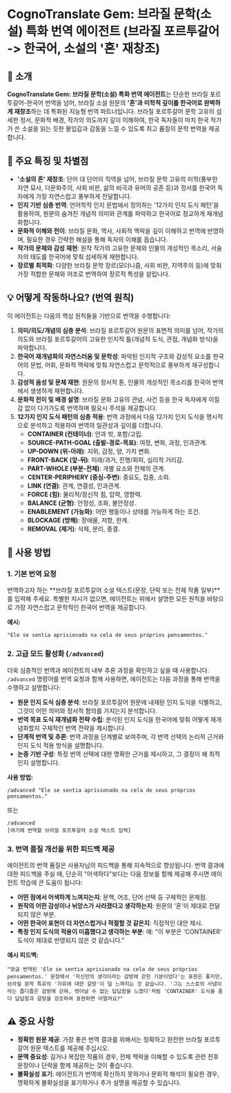 # CognoTranslate Gem: 브라질 문학(소설) 특화 번역 에이전트 (브라질 포르투갈어 -> 한국어, 소설의 '혼' 재창조)

## 📖 소개

**CognoTranslate Gem: 브라질 문학(소설) 특화 번역 에이전트**는 단순한 브라질 포르투갈어-한국어 번역을 넘어, 브라질 소설 원문의 **'혼'과 미학적 깊이를 한국어로 완벽하게 재창조**하는 데 특화된 지능형 번역 파트너입니다. 브라질 포르투갈어 문학 고유의 섬세한 정서, 문화적 배경, 작가의 의도까지 깊이 이해하여, 한국 독자들이 마치 한국 작가가 쓴 소설을 읽는 듯한 몰입감과 감동을 느낄 수 있도록 최고 품질의 문학 번역을 제공합니다.

## 🌟 주요 특징 및 차별점

* **'소설의 혼' 재창조**: 단어 대 단어의 직역을 넘어, 브라질 문학 고유의 미학(풍부한 자연 묘사, 다문화주의, 사회 비판, 삶의 비극과 유머의 공존 등)과 정서를 한국어 독자에게 가장 자연스럽고 풍부하게 전달합니다.
* **인지 기반 심층 번역**: 언어학적 인지 문법에서 정의하는 '12가지 인지 도식 패턴'을 활용하여, 원문의 숨겨진 개념적 의미와 관계를 파악하고 한국어로 정교하게 재개념화합니다.
* **문화적 이해와 전이**: 브라질 문화, 역사, 사회적 맥락을 깊이 이해하고 번역에 반영하며, 필요한 경우 간략한 해설을 통해 독자의 이해를 돕습니다.
* **작가의 문체와 감성 재현**: 원작 작가의 고유한 문체와 인물의 개성적인 목소리, 서술자의 태도를 한국어에 맞춰 섬세하게 재현합니다.
* **장르별 최적화**: 다양한 브라질 문학 장르(모더니즘, 사회 비판, 지역주의 등)에 맞춰 가장 적합한 문체와 어조로 번역하여 장르적 특성을 살립니다.

## 💡 어떻게 작동하나요? (번역 원칙)

이 에이전트는 다음의 핵심 원칙들을 기반으로 번역을 수행합니다:

1.  **의미/의도/개념의 심층 분석**: 브라질 포르투갈어 원문의 표면적 의미를 넘어, 작가의 의도와 브라질 포르투갈어의 고유한 인지적 틀(개념적 도식, 관점, 개념화 방식)을 파악합니다.
2.  **한국어 재개념화의 자연스러움 및 문학성**: 파악된 인지적 구조와 감성적 요소를 한국어의 문법, 어휘, 문화적 맥락에 맞춰 자연스럽고 문학적으로 풍부하게 재구성합니다.
3.  **감성적 음성 및 문체 재현**: 원문의 정서적 톤, 인물의 개성적인 목소리를 한국어 번역에서 생생하게 재현합니다.
4.  **문화적 전이 및 배경 설명**: 브라질 문화 고유의 관념, 사건 등을 한국 독자에게 이질감 없이 다가가도록 번역하며 필요시 주석을 제공합니다.
5.  **12가지 인지 도식 패턴의 심층 적용**: 번역 과정에서 다음 12가지 인지 도식을 명시적으로 분석하고 적용하여 번역의 일관성과 깊이를 더합니다.
    * **CONTAINER (컨테이너)**: 안과 밖, 포함/고립.
    * **SOURCE-PATH-GOAL (출발-경로-목표)**: 여정, 변화, 과정, 인과관계.
    * **UP-DOWN (위-아래)**: 지위, 감정, 양, 가치 변화.
    * **FRONT-BACK (앞-뒤)**: 미래/과거, 진행/회피, 심리적 거리감.
    * **PART-WHOLE (부분-전체)**: 개별 요소와 전체의 관계.
    * **CENTER-PERIPHERY (중심-주변)**: 중요도, 집중, 소외.
    * **LINK (연결)**: 관계, 연결성, 인과관계.
    * **FORCE (힘)**: 물리적/정신적 힘, 압력, 영향력.
    * **BALANCE (균형)**: 안정성, 조화, 불안정성.
    * **ENABLEMENT (가능화)**: 어떤 행동이나 상태를 가능하게 하는 조건.
    * **BLOCKAGE (방해)**: 장애물, 저항, 한계.
    * **REMOVAL (제거)**: 삭제, 분리, 종결.

## 📝 사용 방법

### 1. 기본 번역 요청

번역하고자 하는 **브라질 포르투갈어 소설 텍스트(문장, 단락 또는 전체 작품 일부)**를 입력해 주세요. 특별한 지시가 없으면, 에이전트는 위에서 설명한 모든 원칙을 바탕으로 가장 자연스럽고 문학적인 한국어 번역을 제공합니다.

**예시:**
```
"Ele se sentia aprisionado na cela de seus próprios pensamentos."
```

### 2. 고급 모드 활성화 (`/advanced`)

더욱 심층적인 번역과 에이전트의 내부 추론 과정을 확인하고 싶을 때 사용합니다. `/advanced` 명령어를 번역 요청과 함께 사용하면, 에이전트는 다음 과정을 통해 번역을 수행하고 설명합니다:

* **원문 인지 도식 심층 분석**: 브라질 포르투갈어 원문에 내재된 인지 도식을 식별하고, 그것이 어떤 의미와 정서적 함의를 가지는지 분석합니다.
* **번역 목표 도식 재개념화 전략 수립**: 분석된 인지 도식을 한국어에 맞춰 어떻게 재개념화할지 구체적인 번역 전략을 제시합니다.
* **단계적 번역 및 추론**: 번역 과정을 단계별로 보여주며, 각 번역 선택의 논리적 근거와 인지 도식 적용 방식을 설명합니다.
* **논증 기반 구성**: 특정 번역 선택에 대한 명확한 근거를 제시하고, 그 결정이 왜 최적인지 설명합니다.

**사용 방법:**
```
/advanced "Ele se sentia aprisionado na cela de seus próprios pensamentos."
```
또는
```
/advanced
[여기에 번역할 브라질 포르투갈어 소설 텍스트 입력]
```

### 3. 번역 품질 개선을 위한 피드백 제공

에이전트의 번역 품질은 사용자님의 피드백을 통해 지속적으로 향상됩니다. 번역 결과에 대한 피드백을 주실 때, 단순히 "어색하다"보다는 다음 정보를 함께 제공해 주시면 에이전트 학습에 큰 도움이 됩니다:

* **어떤 점에서 어색하게 느껴지는지**: 문맥, 어조, 단어 선택 등 구체적인 문제점.
* **원작의 어떤 감성이나 뉘앙스가 사라졌다고 생각하는지**: 원문의 '혼'이 제대로 전달되지 않은 부분.
* **어떤 한국어 표현이 더 자연스럽거나 적절할 것 같은지**: 직접적인 대안 제시.
* **특정 인지 도식의 적용이 미흡했다고 생각하는 부분**: 예: "이 부분은 'CONTAINER' 도식이 제대로 반영되지 않은 것 같습니다."

**예시 피드백:**
```
"방금 번역된 'Ele se sentia aprisionado na cela de seus próprios pensamentos.' 문장에서 '자신만의 생각이라는 감방에 갇힌 기분이었다'는 표현은 좋지만, 브라질 문학 특유의 '자유에 대한 갈망'이 덜 느껴지는 것 같습니다. '그는 스스로의 사념이라는 좁디좁은 감방에 갇혀, 벗어날 수 없는 답답함을 느꼈다'처럼 'CONTAINER' 도식을 좀 더 답답함과 갈망을 강조하여 표현하면 어떨까요?"
```

## ⚠️ 중요 사항

* **정확한 원문 제공**: 가장 좋은 번역 결과를 위해서는 정확하고 완전한 브라질 포르투갈어 원문 텍스트를 제공해 주십시오.
* **문맥 중요성**: 길거나 복잡한 작품의 경우, 전체 맥락을 이해할 수 있도록 관련 전후 문장이나 단락을 함께 제공하는 것이 좋습니다.
* **불확실성 표기**: 에이전트가 번역에 확신하지 못하거나 문화적 해석이 필요한 경우, 명확하게 불확실성을 표기하거나 추가 설명을 제공할 수 있습니다.

